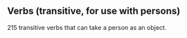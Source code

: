 ## Verbs (transitive, for use with persons)

215 transitive verbs that can take a person as an object.